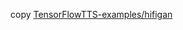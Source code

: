 copy [TensorFlowTTS-examples/hifigan](https://github.com/TensorSpeech/TensorFlowTTS/tree/master/examples/hifigan)
